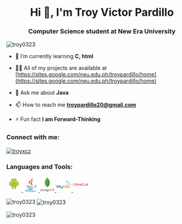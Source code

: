 <h1 align="center">Hi 👋, I'm Troy Victor Pardillo</h1>
<h3 align="center">Computer Science student at New Era University</h3>

<p align="left"> <img src="https://komarev.com/ghpvc/?username=troy0323&label=Profile%20views&color=0e75b6&style=flat" alt="troy0323" /> </p>

- 🌱 I’m currently learning **C, html**

- 👨‍💻 All of my projects are available at [https://sites.google.com/neu.edu.ph/troypardillo/home](https://sites.google.com/neu.edu.ph/troypardillo/home)

- 💬 Ask me about **Java**

- 📫 How to reach me **troypardillo20@gmail.com**

- ⚡ Fun fact **I am Forward-Thinking**

<h3 align="left">Connect with me:</h3>
<p align="left">
<a href="https://fb.com/troyxcz" target="blank"><img align="center" src="https://raw.githubusercontent.com/rahuldkjain/github-profile-readme-generator/master/src/images/icons/Social/facebook.svg" alt="troyxcz" height="30" width="40" /></a>
</p>

<h3 align="left">Languages and Tools:</h3>
<p align="left"> <a href="https://developer.android.com" target="_blank" rel="noreferrer"> <img src="https://raw.githubusercontent.com/devicons/devicon/master/icons/android/android-original-wordmark.svg" alt="android" width="40" height="40"/> </a> <a href="https://www.java.com" target="_blank" rel="noreferrer"> <img src="https://raw.githubusercontent.com/devicons/devicon/master/icons/java/java-original.svg" alt="java" width="40" height="40"/> </a> <a href="https://www.mongodb.com/" target="_blank" rel="noreferrer"> <img src="https://raw.githubusercontent.com/devicons/devicon/master/icons/mongodb/mongodb-original-wordmark.svg" alt="mongodb" width="40" height="40"/> </a> <a href="https://www.mysql.com/" target="_blank" rel="noreferrer"> <img src="https://raw.githubusercontent.com/devicons/devicon/master/icons/mysql/mysql-original-wordmark.svg" alt="mysql" width="40" height="40"/> </a> <a href="https://www.oracle.com/" target="_blank" rel="noreferrer"> <img src="https://raw.githubusercontent.com/devicons/devicon/master/icons/oracle/oracle-original.svg" alt="oracle" width="40" height="40"/> </a> </p>

<p><img align="left" src="https://github-readme-stats.vercel.app/api/top-langs?username=troy0323&show_icons=true&locale=en&layout=compact" alt="troy0323" /></p>

<p>&nbsp;<img align="center" src="https://github-readme-stats.vercel.app/api?username=troy0323&show_icons=true&locale=en" alt="troy0323" /></p>

<p><img align="center" src="https://github-readme-streak-stats.herokuapp.com/?user=troy0323&" alt="troy0323" /></p>

